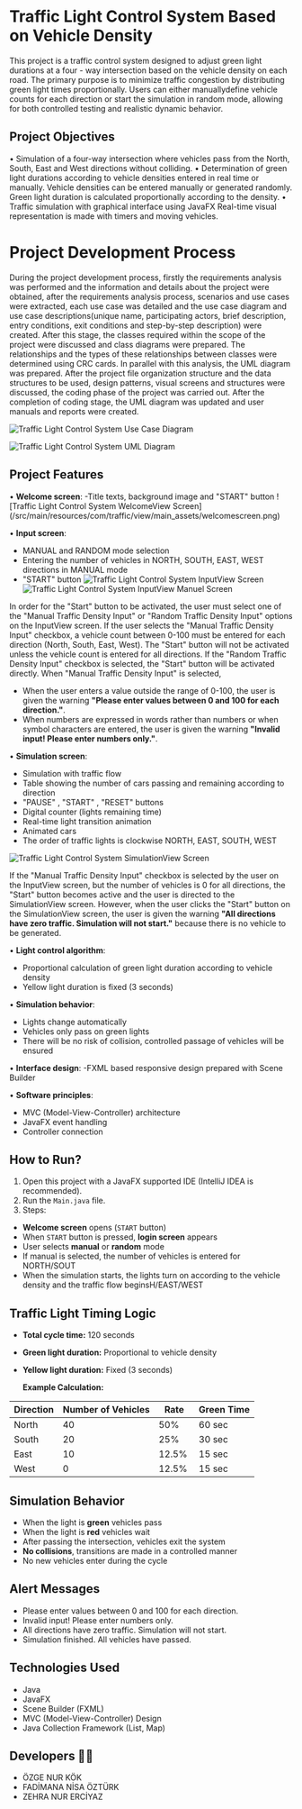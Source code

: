 # Traffic Light Control System Based on Vehicle Density
This project is a traffic control system designed to adjust green light durations at a four - way intersection based on the vehicle density on each road. The primary purpose is to minimize 
traffic congestion by distributing  green light times proportionally.
Users can either manuallydefine vehicle counts for each direction or start the simulation in random mode, allowing for both controlled testing and realistic dynamic behavior.


## Project Objectives 
• Simulation of a four-way intersection where vehicles pass from the North, South, East and West directions without colliding.
• Determination of green light durations according to vehicle densities entered in real time or manually. Vehicle densities can be entered manually or generated randomly. Green light duration is calculated proportionally according to the density.
• Traffic simulation with graphical interface using JavaFX Real-time visual representation is made with timers and moving vehicles.


# Project Development Process
During the project development process, firstly the requirements analysis was performed and the information and details about the project were obtained, after the requirements analysis process, scenarios and use cases were extracted, each use case was detailed and the use case diagram and use case descriptions(unique name, participating actors, brief description, entry conditions, exit conditions and step-by-step description) were created. After this stage, the classes required within the scope of the project were discussed and class diagrams were prepared. The relationships and the types of these relationships between classes were determined using CRC cards. In parallel with this analysis, the UML diagram was prepared. After the project file organization structure and the data structures to be used, design patterns, visual screens and structures were discussed, the coding phase of the project was carried out. After the completion of coding stage, the UML diagram was updated and user manuals and reports were created.


![Traffic Light Control System Use Case Diagram](/src/main/resources/com/traffic/view/main_assets/TrafficLightControlSystemUseCaseDiagram.png)

![Traffic Light Control System UML Diagram](/src/main/resources/com/traffic/view/main_assets/TrafficLightControlSystemUMLDiagram.png)

## Project Features 
• **Welcome screen**:
  -Title texts, background image and "START" button
  ![Traffic Light Control System WelcomeView Screen] (/src/main/resources/com/traffic/view/main_assets/welcomescreen.png)

  
• **Input screen**:
  - MANUAL and RANDOM mode selection
  - Entering the number of vehicles in NORTH, SOUTH, EAST, WEST directions in MANUAL mode
  - "START" button
  ![Traffic Light Control System InputView Screen](/src/main/resources/com/traffic/view/main_assets/inputscreen.png)
  ![Traffic Light Control System InputView Manuel Screen](/src/main/resources/com/traffic/view/main_assets/inputscreenmanuel.png)

In order for the "Start" button to be activated, the user must select one of the "Manual Traffic Density Input" or "Random Traffic Density Input" options on the InputView screen. If the user selects the "Manual Traffic Density Input" checkbox, a vehicle count between 0-100 must be entered for each direction (North, South, East, West). The "Start" button will not be activated unless the vehicle count is entered for all directions. If the "Random Traffic Density Input" checkbox is selected, the "Start" button will be activated directly.
When "Manual Traffic Density Input" is selected, 
  - When the user enters a value outside the range of 0-100, the user is given the warning **"Please enter values between 0 and 100 for each direction."**. 
  - When numbers are expressed in words rather than numbers or when symbol characters are entered, the user is given the warning **"Invalid input! Please enter numbers only."**.
    
   
• **Simulation screen**:
  - Simulation with traffic flow
  - Table showing the number of cars passing and remaining according to direction
  - "PAUSE" , "START" , "RESET" buttons
  - Digital counter (lights remaining time)
  - Real-time light transition animation
  - Animated cars
  - The order of traffic lights is clockwise NORTH, EAST, SOUTH, WEST

  ![Traffic Light Control System SimulationView Screen](/src/main/resources/com/traffic/view/main_assets/simulationscreen.png)

If the "Manual Traffic Density Input" checkbox is selected by the user on the InputView screen, but the number of vehicles is 0 for all directions, the "Start" button becomes active and the user is directed to the SimulationView screen. However, when the user clicks the "Start" button on the SimulationView screen, the user is given the warning **"All directions have zero traffic. Simulation will not start."** because there is no vehicle to be generated.


• **Light control algorithm**:
  - Proportional calculation of green light duration according to vehicle density
  - Yellow light duration is fixed (3 seconds)
   
• **Simulation behavior**:
  - Lights change automatically
  - Vehicles only pass on green lights
  - There will be no risk of collision, controlled passage of vehicles will be ensured
   
• **Interface design**:
  -FXML based responsive design prepared with Scene Builder
  
• **Software principles**:
  - MVC (Model-View-Controller) architecture
  - JavaFX event handling
  - Controller connection

## How to Run? 
1. Open this project with a JavaFX supported IDE (IntelliJ IDEA is recommended).
2. Run the `Main.java` file.
3. Steps:
 - **Welcome screen** opens (`START` button)
 - When `START` button is pressed, **login screen** appears
 - User selects **manual** or **random** mode
 - If manual is selected, the number of vehicles is entered for NORTH/SOUT
 - When the simulation starts, the lights turn on according to the vehicle density and the traffic flow beginsH/EAST/WEST

 ## Traffic Light Timing Logic 

 - **Total cycle time:** 120 seconds
 - **Green light duration:** Proportional to vehicle density
 - **Yellow light duration:** Fixed (3 seconds)

   **Example Calculation:**

| Direction | Number of Vehicles | Rate   | Green Time |
|-----------|--------------------|--------|------------|
| North     | 40                 | 50%    | 60 sec     |
| South     | 20                 | 25%    | 30 sec     |
| East      | 10                 | 12.5%  ​​| 15 sec     |
| West      | 0                  | 12.5% ​​ | 15 sec     |


## Simulation Behavior 
- When the light is **green** vehicles pass
- When the light is **red** vehicles wait
- After passing the intersection, vehicles exit the system
- **No collisions**, transitions are made in a controlled manner
- No new vehicles enter during the cycle


## Alert Messages 
- Please enter values between 0 and 100 for each direction.
- Invalid input! Please enter numbers only.
- All directions have zero traffic. Simulation will not start.
- Simulation finished. All vehicles have passed.


## Technologies Used 
  - Java
  - JavaFX
  - Scene Builder (FXML)
  - MVC (Model-View-Controller) Design
  - Java Collection Framework (List, Map)


## Developers 🙋‍♂️
  - ÖZGE NUR KÖK
  - FADİMANA NİSA ÖZTÜRK
  - ZEHRA NUR ERCİYAZ 
